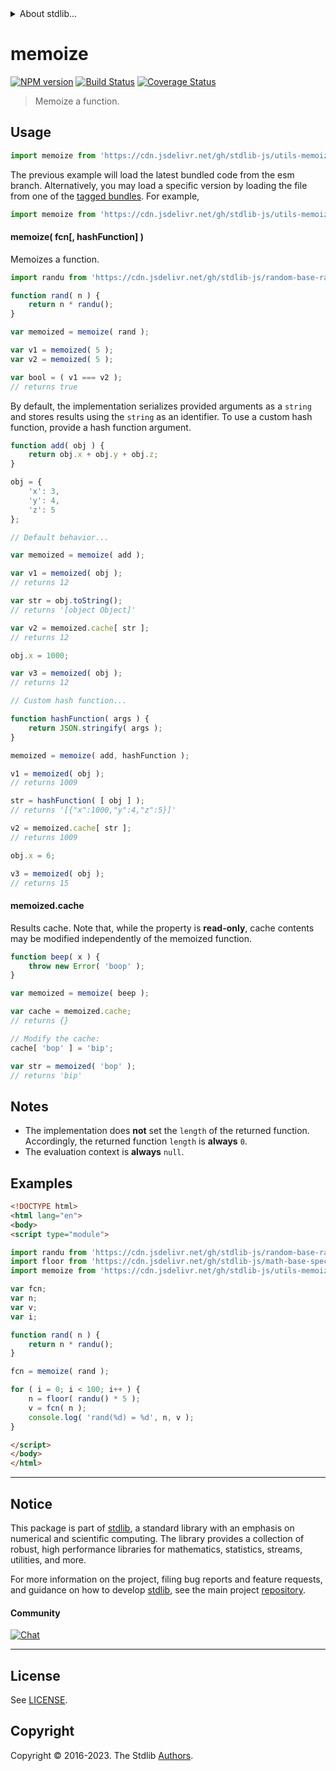 <!--

@license Apache-2.0

Copyright (c) 2018 The Stdlib Authors.

Licensed under the Apache License, Version 2.0 (the "License");
you may not use this file except in compliance with the License.
You may obtain a copy of the License at

   http://www.apache.org/licenses/LICENSE-2.0

Unless required by applicable law or agreed to in writing, software
distributed under the License is distributed on an "AS IS" BASIS,
WITHOUT WARRANTIES OR CONDITIONS OF ANY KIND, either express or implied.
See the License for the specific language governing permissions and
limitations under the License.

-->


<details>
  <summary>
    About stdlib...
  </summary>
  <p>We believe in a future in which the web is a preferred environment for numerical computation. To help realize this future, we've built stdlib. stdlib is a standard library, with an emphasis on numerical and scientific computation, written in JavaScript (and C) for execution in browsers and in Node.js.</p>
  <p>The library is fully decomposable, being architected in such a way that you can swap out and mix and match APIs and functionality to cater to your exact preferences and use cases.</p>
  <p>When you use stdlib, you can be absolutely certain that you are using the most thorough, rigorous, well-written, studied, documented, tested, measured, and high-quality code out there.</p>
  <p>To join us in bringing numerical computing to the web, get started by checking us out on <a href="https://github.com/stdlib-js/stdlib">GitHub</a>, and please consider <a href="https://opencollective.com/stdlib">financially supporting stdlib</a>. We greatly appreciate your continued support!</p>
</details>

# memoize

[![NPM version][npm-image]][npm-url] [![Build Status][test-image]][test-url] [![Coverage Status][coverage-image]][coverage-url] <!-- [![dependencies][dependencies-image]][dependencies-url] -->

> Memoize a function.

<!-- Section to include introductory text. Make sure to keep an empty line after the intro `section` element and another before the `/section` close. -->

<section class="intro">

</section>

<!-- /.intro -->

<!-- Package usage documentation. -->



<section class="usage">

## Usage

```javascript
import memoize from 'https://cdn.jsdelivr.net/gh/stdlib-js/utils-memoize@esm/index.mjs';
```
The previous example will load the latest bundled code from the esm branch. Alternatively, you may load a specific version by loading the file from one of the [tagged bundles](https://github.com/stdlib-js/utils-memoize/tags). For example,

```javascript
import memoize from 'https://cdn.jsdelivr.net/gh/stdlib-js/utils-memoize@v0.1.0-esm/index.mjs';
```

#### memoize( fcn\[, hashFunction] )

Memoizes a function.

```javascript
import randu from 'https://cdn.jsdelivr.net/gh/stdlib-js/random-base-randu@esm/index.mjs';

function rand( n ) {
    return n * randu();
}

var memoized = memoize( rand );

var v1 = memoized( 5 );
var v2 = memoized( 5 );

var bool = ( v1 === v2 );
// returns true
```

By default, the implementation serializes provided arguments as a `string` and stores results using the `string` as an identifier. To use a custom hash function, provide a hash function argument.

```javascript
function add( obj ) {
    return obj.x + obj.y + obj.z;
}

obj = {
    'x': 3,
    'y': 4,
    'z': 5
};

// Default behavior...

var memoized = memoize( add );

var v1 = memoized( obj );
// returns 12

var str = obj.toString();
// returns '[object Object]'

var v2 = memoized.cache[ str ];
// returns 12

obj.x = 1000;

var v3 = memoized( obj );
// returns 12

// Custom hash function...

function hashFunction( args ) {
    return JSON.stringify( args );
}

memoized = memoize( add, hashFunction );

v1 = memoized( obj );
// returns 1009

str = hashFunction( [ obj ] );
// returns '[{"x":1000,"y":4,"z":5}]'

v2 = memoized.cache[ str ];
// returns 1009

obj.x = 6;

v3 = memoized( obj );
// returns 15
```

#### memoized.cache

Results cache. Note that, while the property is **read-only**, cache contents may be modified independently of the memoized function.

```javascript
function beep( x ) {
    throw new Error( 'boop' );
}

var memoized = memoize( beep );

var cache = memoized.cache;
// returns {}

// Modify the cache:
cache[ 'bop' ] = 'bip';

var str = memoized( 'bop' );
// returns 'bip'
```

</section>

<!-- /.usage -->

<!-- Package usage notes. Make sure to keep an empty line after the `section` element and another before the `/section` close. -->

<section class="notes">

## Notes

-   The implementation does **not** set the `length` of the returned function. Accordingly, the returned function `length` is **always** `0`.
-   The evaluation context is **always** `null`.

</section>

<!-- /.notes -->

<!-- Package usage examples. -->

<section class="examples">

## Examples

<!-- eslint no-undef: "error" -->

```html
<!DOCTYPE html>
<html lang="en">
<body>
<script type="module">

import randu from 'https://cdn.jsdelivr.net/gh/stdlib-js/random-base-randu@esm/index.mjs';
import floor from 'https://cdn.jsdelivr.net/gh/stdlib-js/math-base-special-floor@esm/index.mjs';
import memoize from 'https://cdn.jsdelivr.net/gh/stdlib-js/utils-memoize@esm/index.mjs';

var fcn;
var n;
var v;
var i;

function rand( n ) {
    return n * randu();
}

fcn = memoize( rand );

for ( i = 0; i < 100; i++ ) {
    n = floor( randu() * 5 );
    v = fcn( n );
    console.log( 'rand(%d) = %d', n, v );
}

</script>
</body>
</html>
```

</section>

<!-- /.examples -->

<!-- Section to include cited references. If references are included, add a horizontal rule *before* the section. Make sure to keep an empty line after the `section` element and another before the `/section` close. -->

<section class="references">

</section>

<!-- /.references -->

<!-- Section for related `stdlib` packages. Do not manually edit this section, as it is automatically populated. -->

<section class="related">

</section>

<!-- /.related -->

<!-- Section for all links. Make sure to keep an empty line after the `section` element and another before the `/section` close. -->


<section class="main-repo" >

* * *

## Notice

This package is part of [stdlib][stdlib], a standard library with an emphasis on numerical and scientific computing. The library provides a collection of robust, high performance libraries for mathematics, statistics, streams, utilities, and more.

For more information on the project, filing bug reports and feature requests, and guidance on how to develop [stdlib][stdlib], see the main project [repository][stdlib].

#### Community

[![Chat][chat-image]][chat-url]

---

## License

See [LICENSE][stdlib-license].


## Copyright

Copyright &copy; 2016-2023. The Stdlib [Authors][stdlib-authors].

</section>

<!-- /.stdlib -->

<!-- Section for all links. Make sure to keep an empty line after the `section` element and another before the `/section` close. -->

<section class="links">

[npm-image]: http://img.shields.io/npm/v/@stdlib/utils-memoize.svg
[npm-url]: https://npmjs.org/package/@stdlib/utils-memoize

[test-image]: https://github.com/stdlib-js/utils-memoize/actions/workflows/test.yml/badge.svg?branch=v0.1.0
[test-url]: https://github.com/stdlib-js/utils-memoize/actions/workflows/test.yml?query=branch:v0.1.0

[coverage-image]: https://img.shields.io/codecov/c/github/stdlib-js/utils-memoize/main.svg
[coverage-url]: https://codecov.io/github/stdlib-js/utils-memoize?branch=main

<!--

[dependencies-image]: https://img.shields.io/david/stdlib-js/utils-memoize.svg
[dependencies-url]: https://david-dm.org/stdlib-js/utils-memoize/main

-->

[chat-image]: https://img.shields.io/gitter/room/stdlib-js/stdlib.svg
[chat-url]: https://app.gitter.im/#/room/#stdlib-js_stdlib:gitter.im

[stdlib]: https://github.com/stdlib-js/stdlib

[stdlib-authors]: https://github.com/stdlib-js/stdlib/graphs/contributors

[umd]: https://github.com/umdjs/umd
[es-module]: https://developer.mozilla.org/en-US/docs/Web/JavaScript/Guide/Modules

[deno-url]: https://github.com/stdlib-js/utils-memoize/tree/deno
[umd-url]: https://github.com/stdlib-js/utils-memoize/tree/umd
[esm-url]: https://github.com/stdlib-js/utils-memoize/tree/esm
[branches-url]: https://github.com/stdlib-js/utils-memoize/blob/main/branches.md

[stdlib-license]: https://raw.githubusercontent.com/stdlib-js/utils-memoize/main/LICENSE

</section>

<!-- /.links -->
